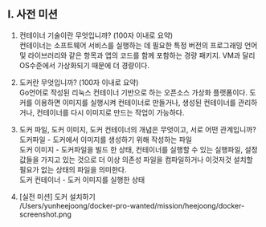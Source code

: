 ## I. 사전 미션
1. 컨테이너 기술이란 무엇입니까? (100자 이내로 요약)<br>
컨테이너는 소프트웨어 서비스를 실행하는 데 필요한 특정 버전의 프로그래밍 언어 및 라이브러리와 같은 항목과 앱의 코드를 함께 포함하는 경량 패키지. VM과 달리 OS수준에서 가상화되기 때문에 더 경량이다.

3. 도커란 무엇입니까? (100자 이내로 요약)<br>
Go언어로 작성된 리눅스 컨테이너 기반으로 하는 오픈소스 가상화 플랫폼이다. 도커를 이용하면 이미지를 실행시켜 컨테이너로 만들거나, 생성된 컨테이너를 관리하거나, 컨테이너를 다시 이미지로 만드는 작업이 가능하다.

4. 도커 파일, 도커 이미지, 도커 컨테이너의 개념은 무엇이고, 서로 어떤 관계입니까?<br>
도커파일 - 도커에서 이미지를 생성하기 위해 작성하는 파일<br>
도커 이미지 - 도커파일을 빌드 한 상태, 컨테이너를 실행할 수 있는 실행파일, 설정 값들을 가지고 있는 것으로 더 이상 의존성 파일을 컴파일하거나 이것저것 설치할 필요가 없는 상태의 파일을 의미한다.<br>
도커 컨테이너 - 도커 이미지를 실행한 상태<br>

6. [실전 미션] 도커 설치하기<br>
/Users/yunheejoong/docker-pro-wanted/mission/heejoong/docker-screenshot.png